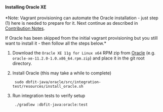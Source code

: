 #### Installing Oracle XE

*Note: Vagrant provisioning can automate the Oracle installation - just
 step (1) here is needed to prepare for it. Next continue as described in
 [Contribution Notes](CONTRIBUTING.md).

 If Oracle has been skipped from the initial vagrant provisioning but you still
 want to install it - then follow all the steps below.*

1. Download the `Oracle XE 11g for Linux x64` RPM zip from
   [Oracle](http://www.oracle.com/technetwork/database/database-technologies/express-edition/overview/index.html)
   (e.g. `oracle-xe-11.2.0-1.0.x86_64.rpm.zip`) and place it in the git root directory.

2. Install Oracle (this may take a while to complete)

        sudo dbfit-java/oracle/src/integration-test/resources/install_oracle.sh

3. Run integration tests to verify setup

        ./gradlew :dbfit-java:oracle:test

